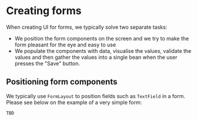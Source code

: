# Creating forms

When creating UI for forms, we typically solve two separate tasks:

* We position the form components on the screen and we try to make the form pleasant for the eye and easy to use
* We populate the components with data, visualise the values, validate the values and then gather the values into a
  single bean when the user presses the "Save" button.

## Positioning form components

We typically use `FormLayout` to position fields such as `TextField` in a form. Please see below on
the example of a very simple form:

```kotlin
TBD
```
